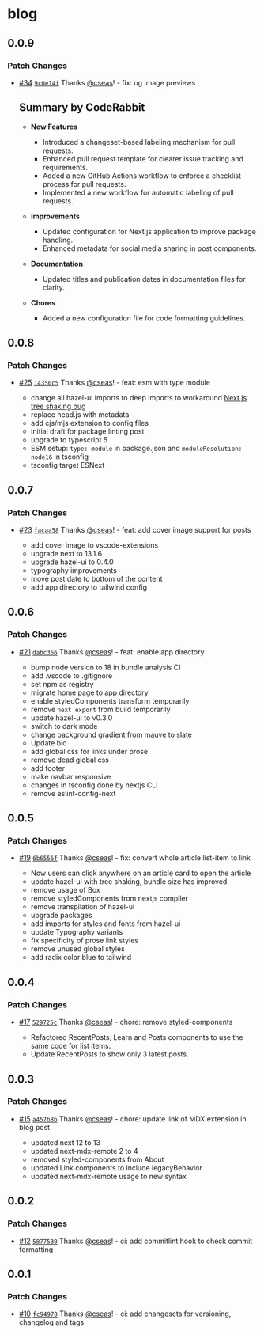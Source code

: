 # blog

## 0.0.9

### Patch Changes

- [#34](https://github.com/cseas/blog/pull/34) [`9c0e14f`](https://github.com/cseas/blog/commit/9c0e14f84c47fc11bbfda89e2f2d2f2bf843d294) Thanks [@cseas](https://github.com/cseas)! - fix: og image previews

  ## Summary by CodeRabbit

  - **New Features**

    - Introduced a changeset-based labeling mechanism for pull requests.
    - Enhanced pull request template for clearer issue tracking and requirements.
    - Added a new GitHub Actions workflow to enforce a checklist process for pull requests.
    - Implemented a new workflow for automatic labeling of pull requests.

  - **Improvements**

    - Updated configuration for Next.js application to improve package handling.
    - Enhanced metadata for social media sharing in post components.

  - **Documentation**

    - Updated titles and publication dates in documentation files for clarity.

  - **Chores**
    - Added a new configuration file for code formatting guidelines.

## 0.0.8

### Patch Changes

- [#25](https://github.com/cseas/blog/pull/25) [`14350c5`](https://github.com/cseas/blog/commit/14350c53f806713367286c1423fe87f107efec3e) Thanks [@cseas](https://github.com/cseas)! - feat: esm with type module

  - change all hazel-ui imports to deep imports to workaround [Next.js tree shaking bug](https://github.com/vercel/next.js/issues/12557#issuecomment-1427088366)
  - replace head.js with metadata
  - add cjs/mjs extension to config files
  - initial draft for package linting post
  - upgrade to typescript 5
  - ESM setup: `type: module` in package.json and `moduleResolution: node16` in tsconfig
  - tsconfig target ESNext

## 0.0.7

### Patch Changes

- [#23](https://github.com/cseas/blog/pull/23) [`facaa58`](https://github.com/cseas/blog/commit/facaa58c5783324be63f849ba0b7b396471f76cf) Thanks [@cseas](https://github.com/cseas)! - feat: add cover image support for posts

  - add cover image to vscode-extensions
  - upgrade next to 13.1.6
  - upgrade hazel-ui to 0.4.0
  - typography improvements
  - move post date to bottom of the content
  - add app directory to tailwind config

## 0.0.6

### Patch Changes

- [#21](https://github.com/cseas/blog/pull/21) [`dabc356`](https://github.com/cseas/blog/commit/dabc356933b9c4b60e8181ba90513a50bdd75e61) Thanks [@cseas](https://github.com/cseas)! - feat: enable app directory

  - bump node version to 18 in bundle analysis CI
  - add .vscode to .gitignore
  - set npm as registry
  - migrate home page to app directory
  - enable styledComponents transform temporarily
  - remove `next export` from build temporarily
  - update hazel-ui to v0.3.0
  - switch to dark mode
  - change background gradient from mauve to slate
  - Update bio
  - add global css for links under prose
  - remove dead global css
  - add footer
  - make navbar responsive
  - changes in tsconfig done by nextjs CLI
  - remove eslint-config-next

## 0.0.5

### Patch Changes

- [#19](https://github.com/cseas/blog/pull/19) [`6b6556f`](https://github.com/cseas/blog/commit/6b6556f5185f855047c5daae54f69ea2b9b18a17) Thanks [@cseas](https://github.com/cseas)! - fix: convert whole article list-item to link

  - Now users can click anywhere on an article card to open the article
  - update hazel-ui with tree shaking, bundle size has improved
  - remove usage of Box
  - remove styledComponents from nextjs compiler
  - remove transpilation of hazel-ui
  - upgrade packages
  - add imports for styles and fonts from hazel-ui
  - update Typography variants
  - fix specificity of prose link styles
  - remove unused global styles
  - add radix color blue to tailwind

## 0.0.4

### Patch Changes

- [#17](https://github.com/cseas/blog/pull/17) [`529725c`](https://github.com/cseas/blog/commit/529725c97a81b806e13cdd9cf3eccebd4af21e96) Thanks [@cseas](https://github.com/cseas)! - chore: remove styled-components

  - Refactored RecentPosts, Learn and Posts components to use the same code for list items.
  - Update RecentPosts to show only 3 latest posts.

## 0.0.3

### Patch Changes

- [#15](https://github.com/cseas/blog/pull/15) [`a457b8b`](https://github.com/cseas/blog/commit/a457b8bbeed3de8dbf0706fb95ef0a0f23d80986) Thanks [@cseas](https://github.com/cseas)! - chore: update link of MDX extension in blog post

  - updated next 12 to 13
  - updated next-mdx-remote 2 to 4
  - removed styled-components from About
  - updated Link components to include legacyBehavior
  - updated next-mdx-remote usage to new syntax

## 0.0.2

### Patch Changes

- [#12](https://github.com/cseas/blog/pull/12) [`5877530`](https://github.com/cseas/blog/commit/5877530ef9c9bd1110a6bce2146e7a386113b2b3) Thanks [@cseas](https://github.com/cseas)! - ci: add commitlint hook to check commit formatting

## 0.0.1

### Patch Changes

- [#10](https://github.com/cseas/blog/pull/10) [`fc94970`](https://github.com/cseas/blog/commit/fc94970df693e10d90084d028f813d478159a70e) Thanks [@cseas](https://github.com/cseas)! - ci: add changesets for versioning, changelog and tags
